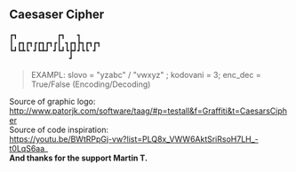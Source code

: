 ## Caesaser Cipher
    ┏┓          ┏┓   ┓     
    ┃ ┏┓┏┓┏┏┓┏┓┏┃ ┓┏┓┣┓┏┓┏┓
    ┗┛┗┻┗ ┛┗┻┛ ┛┗┛┗┣┛┛┗┗ ┛ 
                   ┛       

> EXAMPL: slovo = "yzabc" / "vwxyz" ; kodovani = 3; enc_dec = True/False (Encoding/Decoding)

Source of graphic logo:  
http://www.patorjk.com/software/taag/#p=testall&f=Graffiti&t=CaesarsCipher   
Source of code inspiration:   
https://youtu.be/BWtRPpGj-vw?list=PLQ8x_VWW6AktSriRsoH7LH_-t0LqS6aa_     
**And thanks for the support Martin T.**  



